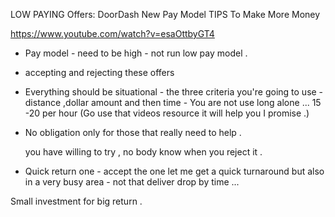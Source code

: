 

LOW PAYING Offers: DoorDash New Pay Model TIPS To Make More Money

https://www.youtube.com/watch?v=esaOttbyGT4  

-  Pay model  - need to be high -  not run low pay model .
-  accepting and rejecting these offers 
- Everything should be situational - the three criteria you're going to use - distance ,dollar amount and then time - You are not use long alone ...   15 -20 per hour   (Go use that videos resource it will help you I promise .)

- No obligation only for those that really need to help .

  you have willing to try , no body know when you reject it . 

- Quick return one -  accept the one let me get a quick turnaround but also in a very busy area - not that deliver drop by time ...



Small investment for big return .

